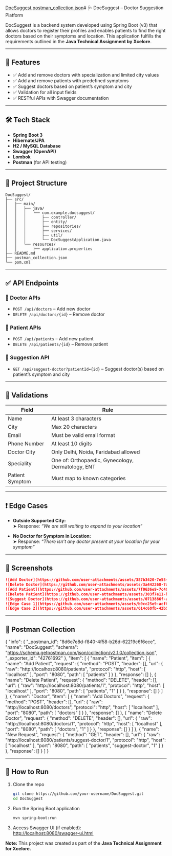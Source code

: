 [DocSuggest.postman_collection.json](https://github.com/user-attachments/files/20241627/DocSuggest.postman_collection.json)# 🩺 DocSuggest – Doctor Suggestion Platform

DocSuggest is a backend system developed using Spring Boot (v3) that allows doctors to register their profiles and enables patients to find the right doctors based on their symptoms and location. This application fulfills the requirements outlined in the **Java Technical Assignment by Xcelore**.

---

## 🚀 Features

- ✅ Add and remove doctors with specialization and limited city values
- ✅ Add and remove patients with predefined symptoms
- ✅ Suggest doctors based on patient’s symptom and city
- ✅ Validation for all input fields
- ✅ RESTful APIs with Swagger documentation

---

## 🛠️ Tech Stack

- **Spring Boot 3**
- **Hibernate/JPA**
- **H2 / MySQL Database**
- **Swagger (OpenAPI)**
- **Lombok**
- **Postman** (for API testing)

---

## 📁 Project Structure

```
DocSuggest/
├── src/
│   ├── main/
│   │   ├── java/
│   │   │   └── com.example.docsuggest/
│   │   │       ├── controller/
│   │   │       ├── entity/
│   │   │       ├── repositories/
│   │   │       ├── services/
│   │   │       ├── util/
│   │   │       └── DocSuggestApplication.java
│   │   └── resources/
│   │       ├── application.properties
├── README.md
├── postman_collection.json
└── pom.xml
```

---

## ✅ API Endpoints

### 🔹 Doctor APIs

- `POST /api/doctors` – Add new doctor  
- `DELETE /api/doctors/{id}` – Remove doctor    

### 🔹 Patient APIs

- `POST /api/patients` – Add new patient  
- `DELETE /api/patients/{id}` – Remove patient   

### 🔹 Suggestion API

- `GET /api/suggest-doctor?patientId={id}` – Suggest doctor(s) based on patient’s symptom and city

---

## 📌 Validations

| Field         | Rule                                 |
|---------------|--------------------------------------|
| Name          | At least 3 characters                |
| City          | Max 20 characters                    |
| Email         | Must be valid email format           |
| Phone Number  | At least 10 digits                   |
| Doctor City   | Only Delhi, Noida, Faridabad allowed |
| Speciality    | One of: Orthopaedic, Gynecology, Dermatology, ENT |
| Patient Symptom | Must map to known categories        |

---

## ❗ Edge Cases

- **Outside Supported City:**  
  ➤ Response: *“We are still waiting to expand to your location”*

- **No Doctor for Symptom in Location:**  
  ➤ Response: *“There isn’t any doctor present at your location for your symptom”*

---

## 📸 Screenshots

```md
![Add Doctor](https://github.com/user-attachments/assets/387b3420-7e55-4dfe-9fc5-8e178b040cb0)
![Delete Doctor](https://github.com/user-attachments/assets/3a442268-7ae0-4153-b1fd-7bba3a56ea9b)
![Add Patient](https://github.com/user-attachments/assets/7f0636e9-7c48-42ab-ab75-5bfbc1c00815)
![Delete Patient](https://github.com/user-attachments/assets/303f7e11-bdb9-4f38-9157-2013bc1ff48c)
![Suggest Doctor](https://github.com/user-attachments/assets/0713886f-a80d-432a-825c-1a4aca7bfbc4)
![Edge Case 1](https://github.com/user-attachments/assets/b9cc25e9-acf8-4022-a8c9-1a73eb708853)
![Edge Case 2](https://github.com/user-attachments/assets/614c68fb-42b5-4d6b-b188-609248176e8f)
```

---

## 🔗 Postman Collection
{
	"info": {
		"_postman_id": "8d6e7e8d-f840-4f58-b26d-62219c6f6ece",
		"name": "DocSuggest",
		"schema": "https://schema.getpostman.com/json/collection/v2.1.0/collection.json",
		"_exporter_id": "42761692"
	},
	"item": [
		{
			"name": "Patient",
			"item": [
				{
					"name": "Add Patient",
					"request": {
						"method": "POST",
						"header": [],
						"url": {
							"raw": "http://localhost:8080/patients",
							"protocol": "http",
							"host": [
								"localhost"
							],
							"port": "8080",
							"path": [
								"patients"
							]
						}
					},
					"response": []
				},
				{
					"name": "Delete Patient",
					"request": {
						"method": "DELETE",
						"header": [],
						"url": {
							"raw": "http://localhost:8080/patients/1",
							"protocol": "http",
							"host": [
								"localhost"
							],
							"port": "8080",
							"path": [
								"patients",
								"1"
							]
						}
					},
					"response": []
				}
			]
		},
		{
			"name": "Doctor",
			"item": [
				{
					"name": "Add Doctors",
					"request": {
						"method": "POST",
						"header": [],
						"url": {
							"raw": "http://localhost:8080/doctors",
							"protocol": "http",
							"host": [
								"localhost"
							],
							"port": "8080",
							"path": [
								"doctors"
							]
						}
					},
					"response": []
				},
				{
					"name": "Delete Doctor",
					"request": {
						"method": "DELETE",
						"header": [],
						"url": {
							"raw": "http://localhost:8080/doctors/1",
							"protocol": "http",
							"host": [
								"localhost"
							],
							"port": "8080",
							"path": [
								"doctors",
								"1"
							]
						}
					},
					"response": []
				}
			]
		},
		{
			"name": "New Request",
			"request": {
				"method": "GET",
				"header": [],
				"url": {
					"raw": "http://localhost:8080/patients/suggest-doctor/1",
					"protocol": "http",
					"host": [
						"localhost"
					],
					"port": "8080",
					"path": [
						"patients",
						"suggest-doctor",
						"1"
					]
				}
			},
			"response": []
		}
	]
}



---

## 🧪 How to Run

1. Clone the repo  
   ```bash
   git clone https://github.com/your-username/DocSuggest.git
   cd DocSuggest
   ```

2. Run the Spring Boot application  
   ```bash
   mvn spring-boot:run
   ```

3. Access Swagger UI (if enabled):  
   [http://localhost:8080/swagger-ui.html](http://localhost:8080/swagger-ui.html)


**Note:** This project was created as part of the **Java Technical Assignment for Xcelore.**
